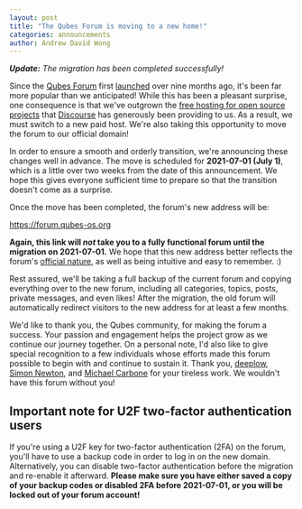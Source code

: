 ```yaml
---
layout: post
title: "The Qubes Forum is moving to a new home!"
categories: announcements
author: Andrew David Wong
---
```


_**Update:** The migration has been completed successfully!_

Since the [Qubes Forum](https://qubes-os.discourse.group) first [launched](/news/2020/08/20/new-discussion-forum-for-qubes-os-users/) over nine months ago, it's been far more popular than we anticipated! While this has been a pleasant surprise, one consequence is that we've outgrown the [free hosting for open source projects](https://blog.discourse.org/2018/11/free-hosting-for-open-source-v2/) that [Discourse](https://www.discourse.org/) has generously been providing to us. As a result, we must switch to a new paid host. We're also taking this opportunity to move the forum to our official domain!

In order to ensure a smooth and orderly transition, we're announcing these changes well in advance. The move is scheduled for **2021-07-01 (July 1)**, which is a little over two weeks from the date of this announcement. We hope this gives everyone sufficient time to prepare so that the transition doesn't come as a surprise.

Once the move has been completed, the forum's new address will be:

<https://forum.qubes-os.org>

**Again, this link will *not* take you to a fully functional forum until the migration on 2021-07-01.**
We hope that this new address better reflects the forum's [official nature](https://doc.qubes-os.org/en/latest/introduction/support.html#forum), as well as being intuitive and easy to remember. :)

Rest assured, we'll be taking a full backup of the current forum and copying everything over to the new forum, including all categories, topics, posts, private messages, and even likes! After the migration, the old forum will automatically redirect visitors to the new address for at least a few months.

We'd like to thank you, the Qubes community, for making the forum a success. Your passion and engagement helps the project grow as we continue our journey together. On a personal note, I'd also like to give special recognition to a few individuals whose efforts made this forum possible to begin with and continue to sustain it. Thank you, [deeplow](/team/#deeplow), [Simon Newton](/team/#simon-newton), and [Michael Carbone](/team/#michael-carbone) for your tireless work. We wouldn't have this forum without you!

## Important note for U2F two-factor authentication users

If you're using a U2F key for two-factor authentication (2FA) on the forum, you'll have to use a backup code in order to log in on the new domain. Alternatively, you can disable two-factor authentication before the migration and re-enable it afterward. **Please make sure you have either saved a copy of your backup codes or disabled 2FA before 2021-07-01, or you will be locked out of your forum account!**
